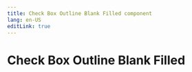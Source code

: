 ```yaml
---
title: Check Box Outline Blank Filled component
lang: en-US
editLink: true
---
```


# Check Box Outline Blank Filled
